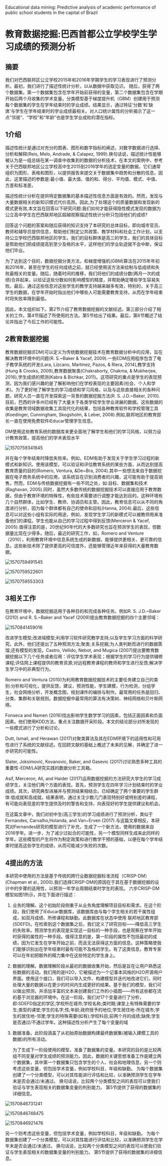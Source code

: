 Educational data mining: Predictive analysis of academic performance of
public school students in the capital of Brazil

# 教育数据挖掘:巴西首都公立学校学生学习成绩的预测分析

## 摘要

我们对巴西联邦区公立学校2015年和2016年学期学生的学习表现进行了预测分析。最初，我们进行了描述性统计分析，以从数据中获取见识。 随后，获得了两个数据集。第一个数据集包含在学年开始前获得的变量，第二个数据集包含在学期开始后两个月收集的学术变量。分类模型基于梯度提升机（GBM）创建用于预测每个数据集的学生在学年结束时的学业成绩。结果显示，通过特征‘分数’和‘缺席’与学生在学年结束时的学业成绩最相关。对人口统计属性的分析揭示了这一点“邻居”、“学校”和“年龄”也是学生学业成败的潜在指标。

## 1介绍

描述性统计是通过对充分的图表、图形和数字指标的阐述，对数字数据进行选择、分析和解释(Reis, Melo, Andrade, & Calapez, 1999).换句话说，描述统计性能够被认为是一组总结在某一调查中收集到的数据的分析技术，在本文的案例中，参考关于巴西联邦地区公立学校高中生2015到2016学年的选定变量的数据。它们通常组织为图形、表格和图形，以提供报告来提交关于数据集中趋势和分散的信息。因此，这里描述的参数是:最小值、最大值、值的和、得分、平均值、模式、中值、方差和标准差。

描述性统计分析在提供特定数据集的基本描述性信息方面是有效的。然而，发现与大量数据相关的新知识模式代价高昂。因此,为了处理这个的质量数据和发现新的模式更有效,本文旨在回答以下研究问题:我们如何才能获得隐性模式发现的数据为公立高中学生在巴西联邦地区超越观察描述性统计分析只包括他们的成绩?

回答这个问题的答案和随后获得的知识支持了本研究的总体目标，即向城市官员、教师和辅导员提供信息，帮助他们制定公共政策、教学材料和社会工作计划，以支持公立学校巴西联邦地区的学生。我们的目标群体是高三的学生，我们的具体目标是帮助他们把成绩提高到至少及格的水平，这样他们的学业轨迹就不会中断，保证他们毕业。

为了达到这个目的，数据挖掘分类方法，和梯度增强机(GBM)算法在2015年年初和2016年，甚至在学生的任何成绩之前，就已经使用该方法来绘制与低成绩和失败最相关的变量。随后，随着时间的推移，我们将他们的成绩分数(两月一次的成绩)合并起来，以验证这些分数如何影响模型的精度，并帮助确定哪些学生容易失败。最后，通过这些信息对这些学生的教学支持越来越多有效，特别的，关于高三学生的数据，在学年开始时指出他们中哪些人可能需要教育支持，从而在学年结束时将失败率降到最低。

因此，本文组织如下。第2节介绍了教育数据挖掘的文献综述。第三部分介绍了相关的工作。第4节描述了所使用的方法。第5节给出了结果。最后，第6节概述了结论并指出了今后工作的可能性。

## 2教育数据挖掘

教育数据挖掘(EDM)可以定义为传统数据挖掘技术在教育数据分析中的应用，旨在解决教育环境中的问题(R. S.~Baker & Yacef, 2009).一些EDM应用程序包含了电子教学系统的开发(Lara, Lizcano, Martínez, Pazos, & Riera, 2014),教学支持(Hung & Crooks, 2009),教育数据聚类(Chakraborty, Chakma, & Mukherjee, 2016),学生成绩的预测(Kabra & Bichkar, 2011)。这项研究的重点是学生的表现预测，因为我们感兴趣的是了解影响他们在学校表现的主要因素(社会、个人和学术)。为了更好地了解学生的学习成绩和学习风格，以及与这些直接相关的各种问题，研究人员一直在开发探索这一背景的数据挖掘方法(R. S. J.D.~Baker, 2010).目前，巴西的许多州已经有了大量关于各类学校学生学业进展的数据。这些数据的收集是教育领域数据收集工具现代化的结果，包括各种教育软件和学校管理工具(Koedinger, Cunningham, Skogsholm, & Leber, 2008).例如,联邦地区的教育部长一直在使用免费软件iEducar管理学生信息。

DM使用这些教育系统的数据库来更全面地了解学生和他们的学习风格，以努力设计教育政策，提高他们的学术表现水平

![1570759341845](./assets/1570759341845.png)

并在每个学年结束时降低失败率。例如，EDM有助于发现关于学生学习过程的新模式和新知识。使用该模型，可以验证和评估教育系统的某些方面，从而达到提高教育质量的目的(Romero, Ventura, &De~Bra, 2004).其中一些想法来自于数据挖掘在电子商务系统中的应用，该系统旨在识别消费者的兴趣，这可能有助于提高销售。然而，EDM与传统数据挖掘有一些不同之处，如:目标、数据集和技术(Raghavan, 2005).同时，虽然大多数传统的数据挖掘技术可以直接应用于教育数据，但由于教育环境的特殊性，有些技术需要进行调整才能达到目的。这种环境有几个自然群体，比如学生、教师、协调员和主管。因此，教育信息可以从不同的角度进行分析，因为每个群体都有自己的使命和目标(Hanna, 2004).最后，这些信息可以对这些小组有实际的用途，例如，发现学生学习的新模式可以被教师用来准备他们的课程。学生也能从自己的学习过程中得到反馈(Merceron & Yacef, 2005).值得注意的是，20世纪90年代的大多数研究也旨在预测学生的表现，但数据量比现在少得多。随后，最近的研究工作，如，Romero and Venture（2010），利用教育环境中信息系统生成的新数据，能够提供更相关、更可靠的信息。这些新技术除了提供更高的可信度外，还能够管理近年来获得的大量教育数据。

![1570759491545](./assets/1570759491545.png)

![1570759522601](./assets/1570759522601.png)

![1570759553303](./assets/1570759553303.png)

## 3相关工作

在教育环境中，数据挖掘适用于各种目的和完成各种任务。例如R. S. J.D.~Baker (2010) and R. S.~Baker and Yacef (2009)提出教育数据挖掘的四个主要邻域：

![1570841459016](./assets/1570841459016.png)

改进学生模型;改进域模型;利用学习软件研究教学支持;以及学生学习方面的科学研究。此外，他们还提出了五种预测方法;聚类;关系挖掘;为人类判断而进行的数据蒸馏;还有模型的发现。Castro, Vellido, Nebot, and Mugica (2007)提出要教育数据挖掘以下几个任务或者应用：评估学生学术表现；根据学生的学习行为提供辅修课程;评估网上课程提供的教育资源;对远程教育课程的教师和学生进行反馈;解决学生学习中的非典型行为。

Romero and Ventura (2010)为利用教育数据挖掘技术的主要任务建立自己的类别:分析和可视化，提供反馈，建议，预测性能，学生建模，行为检测，分组学生，社会网络分析，开发概念图，规划课件的编排与制作。最常用的任务是回归、分类、集群和关联规则。数据挖掘中最常用的算法有决策树、神经网络和贝叶斯网络。

Fonseca and Namen (2016)找出影响学生数学学习的因素，包括正面因素和负面因素。他们使用KDD方法，重点关注数据开采阶段。本文的结论部分对所发现的一些模式进行了分析和讨论。

Dutt, Ismail, and Herawan (2017)对聚类算法及其在EDM环境下的适用性和可用性进行了系统的文献综述。在回顾文献的基础上概述了未来的见解，并确定了进一步研究的可能性。

Slater, Joksimović, Kovanovic, Baker, and Gasevic (2017)讨论熟悉多种工具的重要性-EDM/LA研究实践的数据分析工具箱。

Asif, Merceron, Ali, and Haider (2017)运用数据挖掘的方法研究大学生的学习成绩学生，关注他们两个方面的表现。首先，预测学生在四年学习计划结束时的学业成绩。其次，研究典型进展并与预测结果相结合。已经确定了两个重要的学生群体:低成就和高成就。结果表明，通过关注少数几门表现特别好或特别差的课程，有可能向表现差的学生提供及时的警告和支持，向表现好的学生提供建议和机会。

在这篇文章中，我们对初中生(高三学生)的学习成绩进行了预测分析，类似于Fernandes, Carvalho,Holanda, and Van~Erven (2017).与这篇文章相反，本研究对Fernandes研究的模型进行了补充，生成了一个新方法，使用的数据来自2016学年。进一步，为了减少过拟合的可能性，另一个模型同样生成来此同样的学年。这些模型的产生将作为制定政策和进行教学干预的基础，以便在每个学年结束时提高这些学生的成绩，从而可能减少失败的次数。

## 4提出的方法

本研究中使用的方法是基于传统的跨行业数据挖掘标准流程（CRISP-DM）(Chapman et al., 2000).我们选择CRISP-DM的原因在于其在基于数据挖掘的设计中的步骤的适用性，以预测一年学业周期结束时学生的表现。 六步CRISP-DM模型如图1所示，并在下面进行描述：

1. 业务的理解。这个初始阶段侧重于从业务角度理解项目目标和需求。在这个阶段，我们使用了iEducar数据库，该数据库由与每个学生相关的若干属性组成，如双月成绩、所修课程和缺勤。此数据库在状态中使用
联邦地区教育部(SDEFD)。在检索到这个数据集之后，我们定义了研究目标——降低高三学生的失败率。预测学生的表现是实现这一目标的一种手段，也是观察在学年开始时获得的属性的一种手段。值得注意的是，第一阶段的属性不包括最初的成绩，因为它发生在学年开始之前，而且无法获得这方面的信息。这种策略使我们能够识别出在学年结束时最有可能不及格的学生。有了这类信息，教育专家可以在年初把额外的精力集中在这些特定的学生身上。

2. 数据的理解。数据理解阶段从最初的数据收集开始，然后是旨在让用户熟悉这些数据的活动。我们用的是H2O，它被描述为一个记事本风格的H2O开源用户界面。使用这个接口，我们可以导入文件、构建模型并迭代地改进它们，同时处理大量的数据以在更少的时间内生成更好的结果。基于我们的模型，我们可以做出预测，并添加丰富的文本来创建我们工作的小插图——所有这些都在流的基于浏览器的环境中。在这一阶段，我们对17个变量进行了分析，即:SDEFD指定的学区;学校所在城市;学校名称;类时期;课堂上有特殊需要的学生;类型的课堂;学生的名字;性;年龄;政府授予的地位;学生居住地-所在城市;学生的居住地-邻里;学生的特殊需要(如有);学校科目;前两个月的成绩;缺席;学生是否通过/不通过学年。这种描述性分析产生了每个变量的域

3. 数据准备。此阶段涵盖了从初始原始数据构建最终数据集(被输入建模工具的数据)的所有活动。

   为了生成下一阶段使用的模型，准备了数据集的变量。本研究的目的是比较两组不同变量对学生成绩的预测能力。因此，数据的关键思想准备工作是建立两个数据集，其中第一个数据集只包含学生的个人、社会和地理信息，另一个则考虑这些变量，但包括学术变量，例如学校科目，年级和缺勤。 为每个数据集创建了一个分类模型，可以对其性能进行评估和比较，以准确预测学生在学年末是否会通过/未通过。 换句话说，比较两个分类模型之间的表现可以使我们验证与学生表现相关的数据集变量的判别能力。 第5节提供了获得的数据集的详细信息。



![1570846731241](./assets/1570846731241.png)



![1570846748475](./assets/1570846748475.png)

![1570846921476](./assets/1570846921476.png)

另一个则考虑这些变量，但包括学术变量，例如学校科目，年级和缺勤。 为每个数据集创建了一个分类模型，可以对其性能进行评估和比较，以准确预测学生在学年末是否会通过/未通过。 换句话说，比较两个分类模型之间的表现可以使我们验证与学生表现相关的数据集变量的判别能力。 第5节提供了获得的数据集的详细信息。